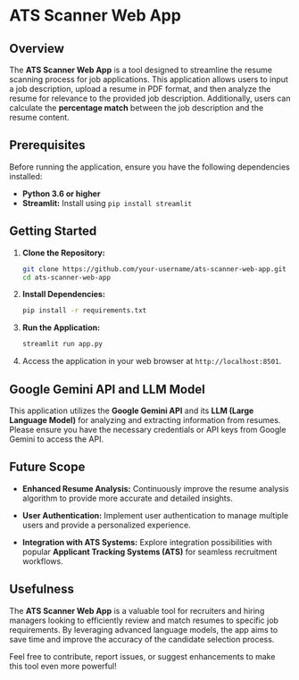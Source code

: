 # ATS Scanner Web App

## Overview

The **ATS Scanner Web App** is a tool designed to streamline the resume scanning process for job applications. This application allows users to input a job description, upload a resume in PDF format, and then analyze the resume for relevance to the provided job description. Additionally, users can calculate the **percentage match** between the job description and the resume content.

## Prerequisites

Before running the application, ensure you have the following dependencies installed:

- **Python 3.6 or higher**
- **Streamlit:** Install using `pip install streamlit`

## Getting Started

1. **Clone the Repository:**

    ```bash
    git clone https://github.com/your-username/ats-scanner-web-app.git
    cd ats-scanner-web-app
    ```

2. **Install Dependencies:**

    ```bash
    pip install -r requirements.txt
    ```

3. **Run the Application:**

    ```bash
    streamlit run app.py
    ```

4. Access the application in your web browser at `http://localhost:8501`.

## Google Gemini API and LLM Model

This application utilizes the **Google Gemini API** and its **LLM (Large Language Model)** for analyzing and extracting information from resumes. Please ensure you have the necessary credentials or API keys from Google Gemini to access the API.

## Future Scope

- **Enhanced Resume Analysis:** Continuously improve the resume analysis algorithm to provide more accurate and detailed insights.
  
- **User Authentication:** Implement user authentication to manage multiple users and provide a personalized experience.

- **Integration with ATS Systems:** Explore integration possibilities with popular **Applicant Tracking Systems (ATS)** for seamless recruitment workflows.

## Usefulness

The **ATS Scanner Web App** is a valuable tool for recruiters and hiring managers looking to efficiently review and match resumes to specific job requirements. By leveraging advanced language models, the app aims to save time and improve the accuracy of the candidate selection process.

Feel free to contribute, report issues, or suggest enhancements to make this tool even more powerful!
